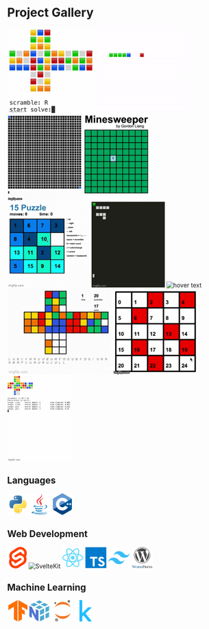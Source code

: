 <div align="left">
  <h1>Project Gallery</h1>
</div>

<p align="left">
  <img src="https://github.com/glianx/rubiks_cube/blob/main/rubiks2.0_demo2.gif" height="200" title="hover text">
  <img src="snake_square.gif" height="200" title="hover text">
  <img src="https://github.com/glianx/mazes/blob/main/dfs_a*.gif" height="200" title="hover text">
  <img src="https://github.com/glianx/games/blob/main/minesweeper3.gif" height="200" title="hover text"> 
  <img src="https://github.com/glianx/games/blob/main/15puzzle.gif" height="200" title="hover text">
  <img src="https://github.com/glianx/mazes/blob/main/binary_game.gif" height="200" title="hover text">
  <img src="https://github.com/glianx/cell_automata/blob/main/life_demo2.gif" height="200" title="hover text">
  <img src="https://github.com/glianx/rubiks_cube/blob/main/rubiks1.0_demo.gif" height="200" title="hover text">
  <img src="https://github.com/glianx/ml_qlearning/blob/main/qlearning.gif" height="200" title="hover text">    
  <img src="https://github.com/glianx/rubiks_cube/blob/main/rubiks3.0_demo3.gif" height="200" title="hover text">

</p>

<div align="left">
  <h2>Languages</h2>
</div>

<img alt="Python" src="https://raw.githubusercontent.com/devicons/devicon/master/icons/python/python-original.svg" width="50" title="Python" /><img alt="Java" src="https://raw.githubusercontent.com/devicons/devicon/master/icons/java/java-original.svg" width="50" title="Java" />
<img alt="C++" src="https://raw.githubusercontent.com/devicons/devicon/master/icons/cplusplus/cplusplus-original.svg" width="50" title="C++" />

<div align="left">
  <h2>Web Development</h2>
</div>

<img alt="Svelte" src="https://raw.githubusercontent.com/devicons/devicon/master/icons/svelte/svelte-original.svg" width="50" title="Svelte" /><img alt="SvelteKit" src="https://kit.svelte.dev/_app/immutable/assets/svelte-kit-machine.cb0f166b.png" width="50" title="SvelteKit" />
<img alt="React" src="https://raw.githubusercontent.com/devicons/devicon/master/icons/react/react-original.svg" width="50" title="React" />
<img alt="TypeScript" src="https://raw.githubusercontent.com/devicons/devicon/master/icons/typescript/typescript-original.svg" width="50" title="TypeScript" />
<img alt="Tailwind" src="https://raw.githubusercontent.com/devicons/devicon/master/icons/tailwindcss/tailwindcss-plain.svg" width="50" title="Tailwind" />
<img alt="WordPress" src="https://github.com/devicons/devicon/blob/master/icons/wordpress/wordpress-original.svg" width="50" title="WordPress" />

<div align="left">
  <h2>Machine Learning</h2>
</div>

<img alt="Tensorflow" src="https://raw.githubusercontent.com/devicons/devicon/master/icons/tensorflow/tensorflow-original.svg" width="50" title="Tensorflow" /><img alt="Numpy" src="https://raw.githubusercontent.com/devicons/devicon/master/icons/numpy/numpy-original.svg" width="50" title="Numpy" />
<img alt="Jupyter" src="https://github.com/devicons/devicon/blob/master/icons/jupyter/jupyter-original.svg" width="50" title="Jupyter" />
<img alt="Kaggle" src="https://github.com/devicons/devicon/blob/master/icons/kaggle/kaggle-original.svg" width="50" title="Kaggle" />

<!--

- 🔭 I’m currently working on ...
- 🌱 I’m currently learning ...
- 👯 I’m looking to collaborate on ...
- 🤔 I’m looking for help with ...
- 💬 Ask me about ...
- 📫 How to reach me: ...
- 😄 Pronouns: ...
- ⚡ Fun fact: ...
-->
